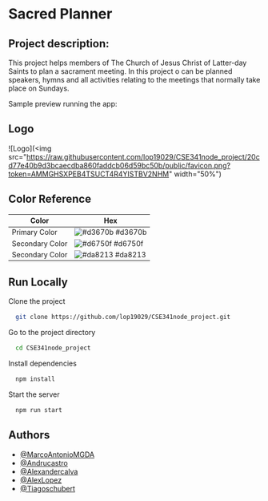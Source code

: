 

# Sacred Planner


## Project description:

This project helps members of The Church of Jesus Christ of
Latter-day Saints to plan a sacrament meeting. In this
project o can be planned speakers, hymns and all activities
relating to the meetings that normally take place on Sundays.

 Sample preview running the app:





## Logo
![Logo](<img src="https://raw.githubusercontent.com/lop19029/CSE341node_project/20cd77e40b9d3bcaecdba860faddcb06d59bc50b/public/favicon.png?token=AMMGHSXPEB4TSUCT4R4YISTBV2NHM" width="50%")

## Color Reference

| Color             | Hex                                                                |
| ----------------- | ------------------------------------------------------------------ |
| Primary Color | ![#d3670b](https://via.placeholder.com/10/d3670b?text=+) #d3670b |
| Secondary Color | ![#d6750f](https://via.placeholder.com/10/d6750f?text=+) #d6750f |
| Secondary Color | ![#da8213](https://via.placeholder.com/10/da8213?text=+) #da8213 |


## Run Locally

Clone the project

```bash
  git clone https://github.com/lop19029/CSE341node_project.git
```

Go to the project directory

```bash
  cd CSE341node_project
```

Install dependencies

```bash
  npm install
```

Start the server

```bash
  npm run start
```


## Authors

- [@MarcoAntonioMGDA](https://github.com/MarcoAntonioMGDA)
- [@Andrucastro](https://github.com/andrucastro)
- [@Alexandercalva](https://github.com/alexandercalva)
- [@AlexLopez](https://github.com/lop19029)
- [@Tiagoschubert](https://github.com/tiagoschubert)
